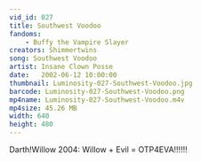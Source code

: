 ```yaml
---
vid_id: 027
title: Southwest Voodoo
fandoms:
    - Buffy the Vampire Slayer
creators: Shimmertwins
song: Southwest Voodoo
artist: Insane Clown Posse
date:   2002-06-12 10:00:00
thumbnail: Luminosity-027-Southwest-Voodoo.jpg
barcode: Luminosity-027-Southwest-Voodoo.png
mp4name: Luminosity-027-Southwest-Voodoo.m4v
mp4size: 45.26 MB
width: 640
height: 480
---
```


Darth!Willow 2004: Willow + Evil = OTP4EVA!!!!!!
  
